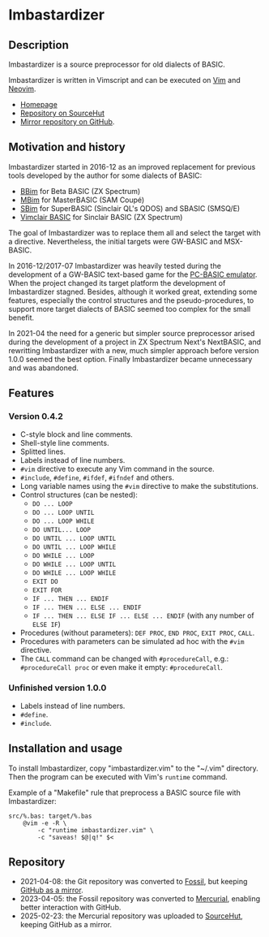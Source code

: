 # Imbastardizer

<!--
Last modified 20250224T1842+0100.
-->

## Description

Imbastardizer is a source preprocessor for old dialects of BASIC.

Imbastardizer is written in Vimscript and can be executed on
[Vim](https://www.vim.org) and [Neovim](https://neovim.io).

* [Homepage](http://programandala.net/en.program.imbastardizer.html)
* [Repository on SourceHut](https://hg.sr.ht/~programandala_net/imbastardizer)
* [Mirror repository on GitHub](http://github.com/programandala-net/imbastardizer).

## Motivation and history

Imbastardizer started in 2016-12 as an improved replacement for previous tools
developed by the author for some dialects of BASIC:

* [BBim](http://programandala.net/es.programa.bbim.html) for Beta BASIC (ZX
  Spectrum)
* [MBim](http://programandala.net/en.program.mbim.html) for MasterBASIC (SAM
  Coupé)
* [SBim](http://programandala.net/es.programa.sbim.html) for SuperBASIC
  (Sinclair QL's QDOS) and SBASIC (SMSQ/E)
* [Vimclair BASIC](http://programandala.net/en.program.vimclair_basic.html) for
  Sinclair BASIC (ZX Spectrum)

The goal of Imbastardizer was to replace them all and select the target with a
directive. Nevertheless, the initial targets were GW-BASIC and MSX-BASIC.

In 2016-12/2017-07 Imbastardizer was heavily tested during the development of a
GW-BASIC text-based game for the [PC-BASIC emulator](http://pc-basic.org). When
the project changed its target platform the development of Imbastardizer
stagned. Besides, although it worked great, extending some features, especially
the control structures and the pseudo-procedures, to support more target
dialects of BASIC seemed too complex for the small benefit.

In 2021-04 the need for a generic but simpler source preprocessor arised during
the development of a project in ZX Spectrum Next's NextBASIC, and rewritting
Imbastardizer with a new, much simpler approach before version 1.0.0 seemed the
best option. Finally Imbastardizer became unnecessary and was abandoned.

## Features

### Version 0.4.2

* C-style block and line comments.
* Shell-style line comments.
* Splitted lines.
* Labels instead of line numbers.
* `#vim` directive to execute any Vim command in the source.
* `#include`, `#define`, `#ifdef`, `#ifndef` and others.
* Long variable names using the `#vim` directive to make the
  substitutions.
* Control structures (can be nested):
  * `DO ... LOOP`
  * `DO ... LOOP UNTIL`
  * `DO ... LOOP WHILE`
  * `DO UNTIL... LOOP`
  * `DO UNTIL ... LOOP UNTIL`
  * `DO UNTIL ... LOOP WHILE`
  * `DO WHILE ... LOOP`
  * `DO WHILE ... LOOP UNTIL`
  * `DO WHILE ... LOOP WHILE`
  * `EXIT DO`
  * `EXIT FOR`
  * `IF ... THEN ... ENDIF`
  * `IF ... THEN ... ELSE ... ENDIF`
  * `IF ... THEN ... ELSE IF ... ELSE ... ENDIF` (with any number of
    `ELSE IF`)
* Procedures (without parameters): `DEF PROC`, `END PROC`, `EXIT
  PROC`, `CALL`.
* Procedures with parameters can be simulated ad hoc with the `#vim`
  directive.
* The `CALL` command can be changed with `#procedureCall`, e.g.:
  `#procedureCall proc` or even make it empty: `#procedureCall`.

### Unfinished version 1.0.0

* Labels instead of line numbers.
* `#define`.
* `#include`.

## Installation and usage

To install Imbastardizer, copy "imbastardizer.vim" to the "~/.vim" directory.
Then the program can be executed with Vim's `runtime` command.

Example of a "Makefile" rule that preprocess a BASIC source file with
Imbastardizer:

```
src/%.bas: target/%.bas
	@vim -e -R \
		-c "runtime imbastardizer.vim" \
		-c "saveas! $@|q!" $<

```

## Repository

* 2021-04-08: the Git repository was converted to
  [Fossil](https://fossil-scm.org), but keeping [GitHub as a
  mirror](http://github.com/programandala-net/imbastardizer).
* 2023-04-05: the Fossil repository was converted to
  [Mercurial](https://mercurial-scm.org), enabling better interaction with
  GitHub.
* 2025-02-23: the Mercurial repository was uploaded to
  [SourceHut](https://hg.sr.ht/~programandala_net/imbastardizer), keeping
  GitHub as a mirror.

